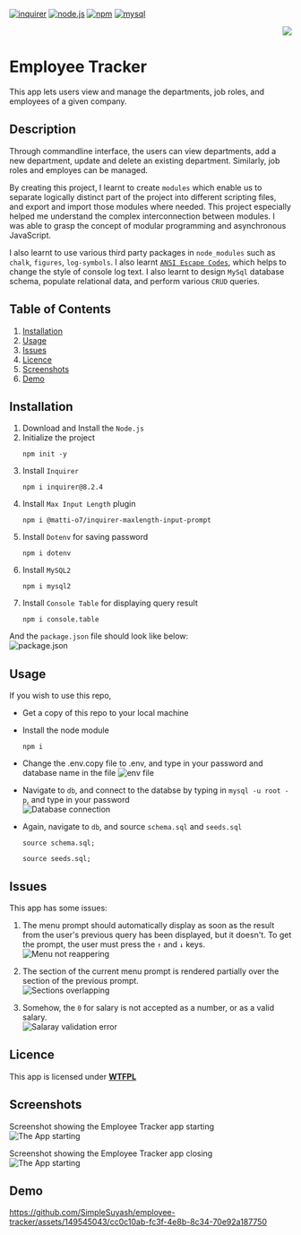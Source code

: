 
[![inquirer](https://img.shields.io/badge/inquirer-blue?style=for-the-badge&logo=npm&logoColor=white&labelColor=red)](https://www.npmjs.com/package/inquirer) [![node.js](https://img.shields.io/badge/Node.js-blue?style=for-the-badge&logo=Node.js&logoColor=white&labelColor=red)](https://nodejs.org/en) [![npm](https://img.shields.io/badge/npm-blue?style=for-the-badge&logo=npm&logoColor=white&labelColor=red)](https://www.npmjs.com/) [![mysql](https://img.shields.io/badge/mysql-blue?style=for-the-badge&logo=mysql&logoColor=white&labelColor=red)](https://www.mysql.com/)


<div align="right"> 
<a href= "http://www.wtfpl.net/about/"><img src = "https://img.shields.io/badge/License-WTFPL-brightgreen.svg"></a>
</div>

# Employee Tracker    

This app lets users view and manage the departments, job roles, and employees of a given company.

##  Description

Through commandline interface, the users can view departments, add a new department, update and delete an existing department. Similarly, job roles and employes can be managed. 

By creating this project, I learnt to create `modules` which enable us to separate logically distinct part of the project into different scripting files, and export and import those modules where needed. This project especially helped me understand the complex interconnection between modules. I was able to grasp the concept of modular programming and asynchronous JavaScript.

I also learnt to use various third party packages in `node_modules` such as `chalk`, `figures`, `log-symbols`. I also learnt [`ANSI Escape Codes`](https://gist.github.com/fnky/458719343aabd01cfb17a3a4f7296797), which helps to change the style of console log text. I also learnt to design `MySql` database schema, populate relational data, and perform various `CRUD` queries.


## Table of Contents

1. [Installation](#installation)
1. [Usage](#usage)
1. [Issues](#issues)
1. [Licence](#licence)
1. [Screenshots](#screenshots)
1. [Demo](#demo)


## Installation 

1. Download and Install the `Node.js` 
1. Initialize the project 
    ```       
    npm init -y
    ```
1. Install `Inquirer`
    ```
    npm i inquirer@8.2.4
    ```
1. Install `Max Input Length` plugin
    ```
    npm i @matti-o7/inquirer-maxlength-input-prompt
    ```
1. Install `Dotenv` for saving password 
    ```
    npm i dotenv
    ```
1. Install `MySQL2` 
    ```
    npm i mysql2
    ```
1. Install `Console Table` for displaying query result
    ```
    npm i console.table
    ```
And the `package.json` file should look like below:              
![package.json](./assets/screenshots/package.png)

## Usage
If you wish to use this repo,
- Get a copy of this repo to your local machine
- Install the node module
    ```
    npm i
    ```
- Change the .env.copy file to .env, and type in your password and database name in the file
![env file](./assets/screenshots/env.png)     

- Navigate to `db`, and connect to the databse by typing in `mysql -u root -p`, and type in your password   
![Database connection](./assets/screenshots/connection.png)

- Again, navigate to `db`, and source `schema.sql` and `seeds.sql`
    ```
    source schema.sql;
    ```
    ```
    source seeds.sql;
    ```
## Issues
This app has some issues:          

1. The menu prompt should automatically display as soon as the result from the user's previous query has been displayed, but it doesn't. To get the prompt, the user must press the `↑` and `↓` keys.             
![Menu not reappering](./assets/screenshots/menu%20not%20appering.png)             

1. The section of the current menu prompt is rendered partially over the section of the previous prompt.                 
![Sections overlapping](./assets/screenshots/sections%20overlapping.png)        

1. Somehow, the `0` for salary is not accepted as a number, or as a valid salary.              
![Salaray validation error](./assets/screenshots/validation%20error.png)      

## Licence

This app is licensed under [**WTFPL**](http://www.wtfpl.net/about/)

## Screenshots

Screenshot showing the Employee Tracker app starting         
![The App starting](./assets/screenshots/app%20starting.png)

Screenshot showing the Employee Tracker app closing        
![The App starting](./assets/screenshots/app%20closing.png)

## Demo
https://github.com/SimpleSuyash/employee-tracker/assets/149545043/cc0c10ab-fc3f-4e8b-8c34-70e92a187750
